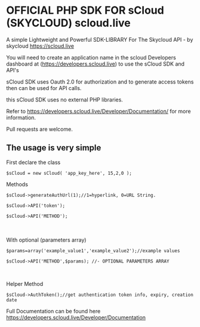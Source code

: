<h1>OFFICIAL PHP SDK FOR sCloud (SKYCLOUD) scloud.live</h1>

A simple Lightweight and Powerful SDK-LIBRARY For The Skycloud API -  by skycloud https://scloud.live



You will need to create an application name in the scloud Developers dashboard
at (https://developers.scloud.live) to use the sCloud SDK and API's

sCloud SDK uses Oauth 2.0 for authorization and to generate access tokens then can be used for API calls.

this sCloud SDK uses no external PHP libraries. 


Refer to https://developers.scloud.live/Developer/Documentation/ for more information.

Pull requests are welcome.

<h2>The usage is very simple </h2>

<p>First declare the class</p>
 <pre><code>$sCloud = new sCloud( 'app_key_here', 15,2,0 );</code></pre>

<p>Methods</p>

<pre><code>$sCloud->generateAuthUrl(1);//1=hyperlink, 0=URL String.</code></pre>

<pre><code>$sCloud->API('token');</code></pre>

<pre><code>$sCloud->API('METHOD');</code></pre>


<br/><br />
With optional (parameters array)

<pre><code>$params=array('example_value1','example_value2');//example values

$sCloud->API('METHOD',$params); //- OPTIONAL PARAMETERS ARRAY
</code></pre>

<br />
<p>Helper Method</p>

<pre><code>$sCloud->AuthToken();//get authentication token info, expiry, creation date</code></pre>

Full Documentation can be found here https://developers.scloud.live/Developer/Documentation



